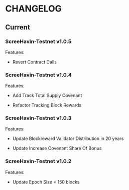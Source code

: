 # CHANGELOG

## Current

### ScreeHavin-Testnet v1.0.5

Features:

+ Revert Contract Calls

### ScreeHavin-Testnet v1.0.4

Features:

+ Add Track Total Supply Covenant

+ Refactor Tracking Block Rewards


### ScreeHavin-Testnet v1.0.3

Features:

+ Update Blockreward Validator Distribution in 20 years

+ Update Increase Covenant Share Of Bonus

### ScreeHavin-Testnet v1.0.2

Features:

+ Update Epoch Size = 150 blocks
